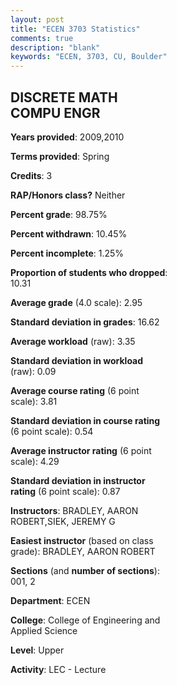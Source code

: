 ```yaml
---
layout: post
title: "ECEN 3703 Statistics"
comments: true
description: "blank"
keywords: "ECEN, 3703, CU, Boulder"
--- 
```

<head>
<script src="https://ajax.googleapis.com/ajax/libs/jquery/2.1.3/jquery.min.js"></script>
<script src="https://dl.dropboxusercontent.com/s/pc42nxpaw1ea4o9/highcharts.js?dl=0"></script>
<!-- <script src="../assets/js/highcharts.js"></script> -->
<style type="text/css">@font-face {
	font-family: "Bebas Neue";
	src: url(https://www.filehosting.org/file/details/544349/BebasNeue%20Regular.otf) format("opentype");
	}
	h1.Bebas { 
		font-family: "Bebas Neue", Verdana, Tahoma;
	}
</style>
</head>
<body>
	<div id="container" style="float: right; width: 45%; height: 88%; margin-left: 2.5%; margin-right: 2.5%;"></div>
	<script language="JavaScript">
		$(document).ready(function() {
		var chart = {type: 'column'};
		var title = {text: 'Grade Distribution'};
		var xAxis = {categories: ['A','B','C','D','F'],crosshair: true};
		var yAxis = {min: 0,title: {text: 'Percentage'}};
		var tooltip = {headerFormat: '<center><b><span style="font-size:20px">{point.key}</span></b></center>',
		               pointFormat: '<td style="padding:0"><b>{point.y:.1f}%</b></td>',
		               footerFormat: '</table>',shared: true,useHTML: true};
		var plotOptions = {column: {pointPadding: 0.0,borderWidth: 0}};  
		var credits = {enabled: false};var series= [{name: 'Percent',data: [32.56,43.02,19.77,1.16,3.49,]}];
		var json = {};
		json.chart = chart;
		json.title = title;
		json.tooltip = tooltip;
		json.xAxis = xAxis;
		json.yAxis = yAxis;  
		json.series = series;
		json.plotOptions = plotOptions;  
		json.credits = credits;
		$('#container').highcharts(json);
	});
	</script>
</body>
			   
## DISCRETE MATH COMPU ENGR

**Years provided**: 2009,2010

**Terms provided**: Spring

**Credits**: 3

**RAP/Honors class?** Neither

**Percent grade**: 98.75%

**Percent withdrawn**: 10.45%

**Percent incomplete**: 1.25%

**Proportion of students who dropped**: 10.31

**Average grade** (4.0 scale): 2.95

**Standard deviation in grades**: 16.62

**Average workload** (raw): 3.35

**Standard deviation in workload** (raw): 0.09

**Average course rating** (6 point scale): 3.81

**Standard deviation in course rating** (6 point scale): 0.54

**Average instructor rating** (6 point scale): 4.29

**Standard deviation in instructor rating** (6 point scale): 0.87

**Instructors**: BRADLEY, AARON ROBERT,SIEK, JEREMY G

**Easiest instructor** (based on class grade): BRADLEY, AARON ROBERT

**Sections** (and **number of sections**): 001, 2

**Department**: ECEN

**College**: College of Engineering and Applied Science

**Level**: Upper

**Activity**: LEC - Lecture